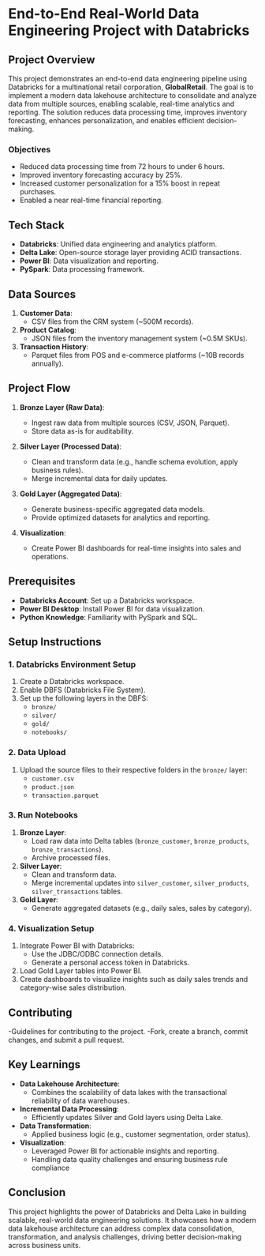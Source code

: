 # End-to-End Real-World Data Engineering Project with Databricks

## Project Overview
This project demonstrates an end-to-end data engineering pipeline using Databricks for a multinational retail corporation, **GlobalRetail**. The goal is to implement a modern data lakehouse architecture to consolidate and analyze data from multiple sources, enabling scalable, real-time analytics and reporting. The solution reduces data processing time, improves inventory forecasting, enhances personalization, and enables efficient decision-making.

### Objectives
- Reduced data processing time from 72 hours to under 6 hours.
- Improved inventory forecasting accuracy by 25%.
- Increased customer personalization for a 15% boost in repeat purchases.
- Enabled a near real-time financial reporting.

## Tech Stack
- **Databricks**: Unified data engineering and analytics platform.
- **Delta Lake**: Open-source storage layer providing ACID transactions.
- **Power BI**: Data visualization and reporting.
- **PySpark**: Data processing framework.

## Data Sources
1. **Customer Data**:
   - CSV files from the CRM system (~500M records).
2. **Product Catalog**:
   - JSON files from the inventory management system (~0.5M SKUs).
3. **Transaction History**:
   - Parquet files from POS and e-commerce platforms (~10B records annually).

## Project Flow
1. **Bronze Layer (Raw Data)**:
   - Ingest raw data from multiple sources (CSV, JSON, Parquet).
   - Store data as-is for auditability.

2. **Silver Layer (Processed Data)**:
   - Clean and transform data (e.g., handle schema evolution, apply business rules).
   - Merge incremental data for daily updates.

3. **Gold Layer (Aggregated Data)**:
   - Generate business-specific aggregated data models.
   - Provide optimized datasets for analytics and reporting.

4. **Visualization**:
   - Create Power BI dashboards for real-time insights into sales and operations.

## Prerequisites
- **Databricks Account**: Set up a Databricks workspace.
- **Power BI Desktop**: Install Power BI for data visualization.
- **Python Knowledge**: Familiarity with PySpark and SQL.

## Setup Instructions
### 1. Databricks Environment Setup
1. Create a Databricks workspace.
2. Enable DBFS (Databricks File System).
3. Set up the following layers in the DBFS:
   - `bronze/`
   - `silver/`
   - `gold/`
   - `notebooks/`

### 2. Data Upload
1. Upload the source files to their respective folders in the `bronze/` layer:
   - `customer.csv`
   - `product.json`
   - `transaction.parquet`

### 3. Run Notebooks
1. **Bronze Layer**:
   - Load raw data into Delta tables (`bronze_customer`, `bronze_products`, `bronze_transactions`).
   - Archive processed files.
2. **Silver Layer**:
   - Clean and transform data.
   - Merge incremental updates into `silver_customer`, `silver_products`, `silver_transactions` tables.
3. **Gold Layer**:
   - Generate aggregated datasets (e.g., daily sales, sales by category).

### 4. Visualization Setup
1. Integrate Power BI with Databricks:
   - Use the JDBC/ODBC connection details.
   - Generate a personal access token in Databricks.
2. Load Gold Layer tables into Power BI.
3. Create dashboards to visualize insights such as daily sales trends and category-wise sales distribution.

## Contributing
 -Guidelines for contributing to the project.
    -Fork, create a branch, commit changes, and submit a pull request.

## Key Learnings
- **Data Lakehouse Architecture**:
  - Combines the scalability of data lakes with the transactional reliability of data warehouses.
- **Incremental Data Processing**:
  - Efficiently updates Silver and Gold layers using Delta Lake.
- **Data Transformation**:
  - Applied business logic (e.g., customer segmentation, order status).
- **Visualization**:
  - Leveraged Power BI for actionable insights and reporting.
  - Handling data quality challenges and ensuring business rule compliance

## Conclusion
This project highlights the power of Databricks and Delta Lake in building scalable, real-world data engineering solutions. It showcases how a modern data lakehouse architecture can address complex data consolidation, transformation, and analysis challenges, driving better decision-making across business units.
